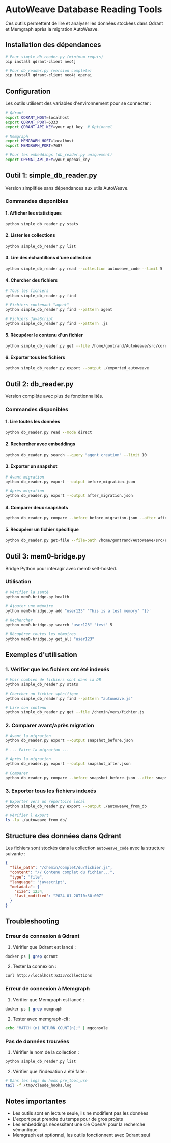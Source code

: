 # AutoWeave Database Reading Tools

Ces outils permettent de lire et analyser les données stockées dans Qdrant et Memgraph après la migration AutoWeave.

## Installation des dépendances

```bash
# Pour simple_db_reader.py (minimum requis)
pip install qdrant-client neo4j

# Pour db_reader.py (version complète)
pip install qdrant-client neo4j openai
```

## Configuration

Les outils utilisent des variables d'environnement pour se connecter :

```bash
# Qdrant
export QDRANT_HOST=localhost
export QDRANT_PORT=6333
export QDRANT_API_KEY=your_api_key  # Optionnel

# Memgraph
export MEMGRAPH_HOST=localhost
export MEMGRAPH_PORT=7687

# Pour les embeddings (db_reader.py uniquement)
export OPENAI_API_KEY=your_openai_key
```

## Outil 1: simple_db_reader.py

Version simplifiée sans dépendances aux utils AutoWeave.

### Commandes disponibles

#### 1. Afficher les statistiques
```bash
python simple_db_reader.py stats
```

#### 2. Lister les collections
```bash
python simple_db_reader.py list
```

#### 3. Lire des échantillons d'une collection
```bash
python simple_db_reader.py read --collection autoweave_code --limit 5
```

#### 4. Chercher des fichiers
```bash
# Tous les fichiers
python simple_db_reader.py find

# Fichiers contenant "agent"
python simple_db_reader.py find --pattern agent

# Fichiers JavaScript
python simple_db_reader.py find --pattern .js
```

#### 5. Récupérer le contenu d'un fichier
```bash
python simple_db_reader.py get --file /home/gontrand/AutoWeave/src/core/autoweave.js
```

#### 6. Exporter tous les fichiers
```bash
python simple_db_reader.py export --output ./exported_autoweave
```

## Outil 2: db_reader.py

Version complète avec plus de fonctionnalités.

### Commandes disponibles

#### 1. Lire toutes les données
```bash
python db_reader.py read --mode direct
```

#### 2. Rechercher avec embeddings
```bash
python db_reader.py search --query "agent creation" --limit 10
```

#### 3. Exporter un snapshot
```bash
# Avant migration
python db_reader.py export --output before_migration.json

# Après migration
python db_reader.py export --output after_migration.json
```

#### 4. Comparer deux snapshots
```bash
python db_reader.py compare --before before_migration.json --after after_migration.json
```

#### 5. Récupérer un fichier spécifique
```bash
python db_reader.py get-file --file-path /home/gontrand/AutoWeave/src/routes/agents.js
```

## Outil 3: mem0-bridge.py

Bridge Python pour interagir avec mem0 self-hosted.

### Utilisation

```bash
# Vérifier la santé
python mem0-bridge.py health

# Ajouter une mémoire
python mem0-bridge.py add "user123" "This is a test memory" '{}'

# Rechercher
python mem0-bridge.py search "user123" "test" 5

# Récupérer toutes les mémoires
python mem0-bridge.py get_all "user123"
```

## Exemples d'utilisation

### 1. Vérifier que les fichiers ont été indexés

```bash
# Voir combien de fichiers sont dans la DB
python simple_db_reader.py stats

# Chercher un fichier spécifique
python simple_db_reader.py find --pattern "autoweave.js"

# Lire son contenu
python simple_db_reader.py get --file /chemin/vers/fichier.js
```

### 2. Comparer avant/après migration

```bash
# Avant la migration
python db_reader.py export --output snapshot_before.json

# ... Faire la migration ...

# Après la migration
python db_reader.py export --output snapshot_after.json

# Comparer
python db_reader.py compare --before snapshot_before.json --after snapshot_after.json
```

### 3. Exporter tous les fichiers indexés

```bash
# Exporter vers un répertoire local
python simple_db_reader.py export --output ./autoweave_from_db

# Vérifier l'export
ls -la ./autoweave_from_db/
```

## Structure des données dans Qdrant

Les fichiers sont stockés dans la collection `autoweave_code` avec la structure suivante :

```json
{
  "file_path": "/chemin/complet/du/fichier.js",
  "content": "// Contenu complet du fichier...",
  "type": "file",
  "language": "javascript",
  "metadata": {
    "size": 1234,
    "last_modified": "2024-01-20T10:30:00Z"
  }
}
```

## Troubleshooting

### Erreur de connexion à Qdrant

1. Vérifier que Qdrant est lancé :
```bash
docker ps | grep qdrant
```

2. Tester la connexion :
```bash
curl http://localhost:6333/collections
```

### Erreur de connexion à Memgraph

1. Vérifier que Memgraph est lancé :
```bash
docker ps | grep memgraph
```

2. Tester avec memgraph-cli :
```bash
echo "MATCH (n) RETURN COUNT(n);" | mgconsole
```

### Pas de données trouvées

1. Vérifier le nom de la collection :
```bash
python simple_db_reader.py list
```

2. Vérifier que l'indexation a été faite :
```bash
# Dans les logs du hook pre_tool_use
tail -f /tmp/claude_hooks.log
```

## Notes importantes

- Les outils sont en lecture seule, ils ne modifient pas les données
- L'export peut prendre du temps pour de gros projets
- Les embeddings nécessitent une clé OpenAI pour la recherche sémantique
- Memgraph est optionnel, les outils fonctionnent avec Qdrant seul